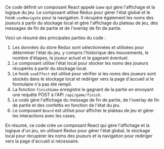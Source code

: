 
Ce code définit un composant React appelé `Game` qui gère l'affichage et la logique du jeu. Le composant utilise Redux pour gérer l'état global et le hook `useNavigate` pour la navigation. Il récupère également les noms des joueurs à partir du stockage local et gère l'affichage du plateau de jeu, des messages de fin de partie et de l'overlay de fin de partie.

Voici un résumé des principales parties du code :

1. Les données du store Redux sont sélectionnées et utilisées pour déterminer l'état du jeu, y compris l'historique des mouvements, le nombre d'étapes, le joueur actuel et le gagnant éventuel.
2. Le composant utilise l'état local pour stocker les noms des joueurs récupérés à partir du stockage local.
3. Le hook `useEffect` est utilisé pour vérifier si les noms des joueurs sont stockés dans le stockage local et rediriger vers la page d'accueil si le formulaire n'a pas été rempli.
4. La fonction `finishGame` enregistre le gagnant de la partie en envoyant une requête POST à l'API `/api/game/finish`.
5. Le code gère l'affichage du message de fin de partie, de l'overlay de fin de partie et des confettis en fonction de l'état du jeu.
6. Le composant `Board` est utilisé pour afficher le plateau de jeu et gérer les interactions avec les cases.

En résumé, ce code crée un composant React qui gère l'affichage et la logique d'un jeu, en utilisant Redux pour gérer l'état global, le stockage local pour récupérer les noms des joueurs et la navigation pour rediriger vers la page d'accueil si nécessaire.
